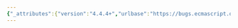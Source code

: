 ```yaml
---
{"_attributes":{"version":"4.4.4+","urlbase":"https://bugs.ecmascript.org/","maintainer":"dherman@mozilla.com"},"bug":{"bug_id":3941,"creation_ts":"2015-02-14 15:10:00 -0800","short_desc":"13.11.11 Evaluation: Lexical Environment not applied","delta_ts":"2015-02-19 19:11:12 -0800","product":"Draft for 6th Edition","component":"technical issue","version":"Rev 33: February 12, 2015 Draft","rep_platform":"All","op_sys":"All","bug_status":"RESOLVED","resolution":"FIXED","priority":"Normal","bug_severity":"normal","everconfirmed":true,"reporter":{"uid":"andrebargull","name":"André Bargull"},"assigned_to":{"uid":"allen","name":"Allen Wirfs-Brock"},"long_desc":[{"commentid":12688,"comment_count":0,"who":{"uid":"andrebargull","name":"André Bargull"},"bug_when":"2015-02-14 15:10:04 -0800","thetext":"13.11.11 Runtime Semantics: Evaluation\nSwitchStatement : switch ( Expression ) CaseBlock\n\nAfter step 6:\n> 6. Perform BlockDeclarationInstantiation(CaseBlock, blockEnv).\n\nAdd this step:\n> 7. Set the running execution context’s LexicalEnvironment to blockEnv."},{"commentid":12736,"comment_count":1,"who":{"uid":"allen","name":"Allen Wirfs-Brock"},"bug_when":"2015-02-15 13:54:30 -0800","thetext":"fixed in rev34 editor's draft"},{"commentid":13166,"comment_count":2,"who":{"uid":"allen","name":"Allen Wirfs-Brock"},"bug_when":"2015-02-19 19:11:12 -0800","thetext":"fixed in rev34"}]}}
---
```

